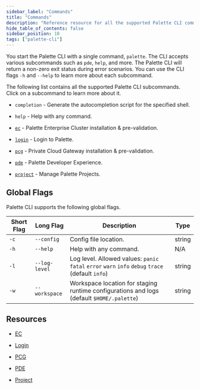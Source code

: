 ```yaml
---
sidebar_label: "Commands"
title: "Commands"
description: "Reference resource for all the supported Palette CLI commands."
hide_table_of_contents: false
sidebar_position: 10
tags: ["palette-cli"]
---
```




You start the Palette CLI with a single command, `palette`. The CLI accepts various subcommands such as `pde`, `help`, and more. The Palette CLI will return a non-zero exit status during error scenarios. You can use the CLI flags `-h` and `--help` to learn more about each subcommand.

The following list contains all the supported Palette CLI subcommands. Click on a subcommand to learn more about it.


  * `completion` - Generate the autocompletion script for the specified shell.


  * `help`       -   Help with any command.


  * [`ec`](ec.md)         - Palette Enterprise Cluster installation & pre-validation.


  * [`login`](login.md)      -  Login to Palette.


  * [`pcg`](pcg.md)        -   Private Cloud Gateway installation & pre-validation.


  * [`pde`](pde.md)        -   Palette Developer Experience.


  * [`project`](project.md) -  Manage Palette Projects.





## Global Flags

Palette CLI supports the following global flags.

| Short Flag | Long Flag              | Description                                                              | Type    |
|------------|------------------------|--------------------------------------------------------------------------|---------|
| `-c`       | `--config`      | Config file location.                                                     | string  |
| `-h`       | `--help`               | Help with any command.                                                         | N/A     |
| `-l`       | `--log-level`   | Log level. Allowed values: `panic` `fatal` `error` `warn` `info` `debug` `trace` (default `info`) | string |
| `-w`       | `--workspace`   | Workspace location for staging runtime configurations and logs (default `$HOME/.palette`) |   string      |      



## Resources

- [EC](ec.md)

- [Login](login.md)

- [PCG](pcg.md)

- [PDE](pde.md)

- [Project](project.md)

